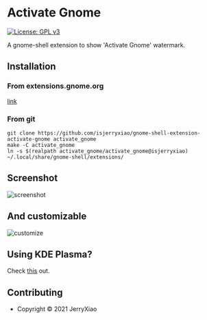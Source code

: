 # Activate Gnome
[![License: GPL v3](https://img.shields.io/badge/License-GPL%20v3-blue.svg)](./LICENSE)  

A gnome-shell extension to show 'Activate Gnome' watermark.  

## Installation
### From extensions.gnome.org
[link](https://extensions.gnome.org/extension/4574/activate_gnome)  
### From git
```
git clone https://github.com/isjerryxiao/gnome-shell-extension-activate-gnome activate_gnome
make -C activate_gnome
ln -s $(realpath activate_gnome/activate_gnome@isjerryxiao) ~/.local/share/gnome-shell/extensions/
```  

## Screenshot
![screenshot](https://pb.meson.cc/s/c030srhz.png)  

## And customizable
![customize](https://pb.meson.cc/s/c7uvyjrd.png)  

## Using KDE Plasma?
Check [this](https://github.com/RedL0tus/Activate-Plasma) out.  

## Contributing
* Copyright © 2021 JerryXiao
